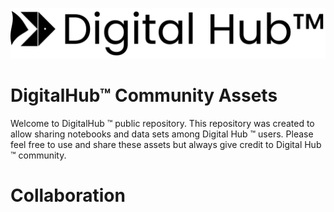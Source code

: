 ![](docs/img/logo-big.png)

# DigitalHub™ Community Assets

Welcome to DigitalHub ™ public repository. This repository was created to allow sharing notebooks and data sets among Digital Hub ™ users. Please feel free to use and share these assets but always give credit to Digital Hub ™ community.

# Collaboration 

